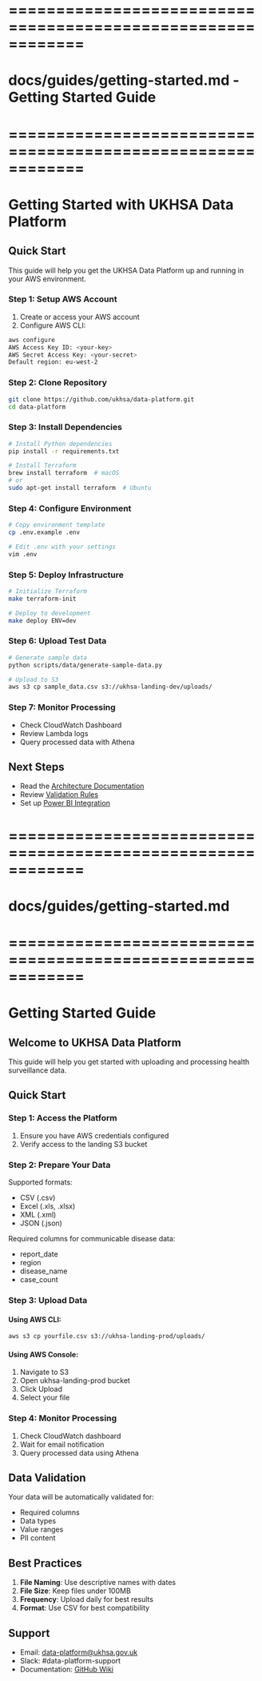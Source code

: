 
# ============================================================
# docs/guides/getting-started.md - Getting Started Guide
# ============================================================

# Getting Started with UKHSA Data Platform

## Quick Start

This guide will help you get the UKHSA Data Platform up and running in your AWS environment.

### Step 1: Setup AWS Account

1. Create or access your AWS account
2. Configure AWS CLI:
```bash
aws configure
AWS Access Key ID: <your-key>
AWS Secret Access Key: <your-secret>
Default region: eu-west-2
```

### Step 2: Clone Repository

```bash
git clone https://github.com/ukhsa/data-platform.git
cd data-platform
```

### Step 3: Install Dependencies

```bash
# Install Python dependencies
pip install -r requirements.txt

# Install Terraform
brew install terraform  # macOS
# or
sudo apt-get install terraform  # Ubuntu
```

### Step 4: Configure Environment

```bash
# Copy environment template
cp .env.example .env

# Edit .env with your settings
vim .env
```

### Step 5: Deploy Infrastructure

```bash
# Initialize Terraform
make terraform-init

# Deploy to development
make deploy ENV=dev
```

### Step 6: Upload Test Data

```bash
# Generate sample data
python scripts/data/generate-sample-data.py

# Upload to S3
aws s3 cp sample_data.csv s3://ukhsa-landing-dev/uploads/
```

### Step 7: Monitor Processing

- Check CloudWatch Dashboard
- Review Lambda logs
- Query processed data with Athena

## Next Steps

- Read the [Architecture Documentation](../architecture/README.md)
- Review [Validation Rules](validation-rules.md)
- Set up [Power BI Integration](power-bi-setup.md)



# ============================================================
# docs/guides/getting-started.md
# ============================================================

# Getting Started Guide

## Welcome to UKHSA Data Platform

This guide will help you get started with uploading and processing health surveillance data.

## Quick Start

### Step 1: Access the Platform

1. Ensure you have AWS credentials configured
2. Verify access to the landing S3 bucket

### Step 2: Prepare Your Data

Supported formats:
- CSV (.csv)
- Excel (.xls, .xlsx)
- XML (.xml)
- JSON (.json)

Required columns for communicable disease data:
- report_date
- region
- disease_name
- case_count

### Step 3: Upload Data

#### Using AWS CLI:
```bash
aws s3 cp yourfile.csv s3://ukhsa-landing-prod/uploads/
```

#### Using AWS Console:
1. Navigate to S3
2. Open ukhsa-landing-prod bucket
3. Click Upload
4. Select your file

### Step 4: Monitor Processing

1. Check CloudWatch dashboard
2. Wait for email notification
3. Query processed data using Athena

## Data Validation

Your data will be automatically validated for:
- Required columns
- Data types
- Value ranges
- PII content

## Best Practices

1. **File Naming**: Use descriptive names with dates
2. **File Size**: Keep files under 100MB
3. **Frequency**: Upload daily for best results
4. **Format**: Use CSV for best compatibility

## Support

- Email: data-platform@ukhsa.gov.uk
- Slack: #data-platform-support
- Documentation: [GitHub Wiki](https://github.com/ukhsa/data-platform/wiki)

